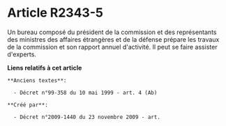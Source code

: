 # Article R2343-5

Un bureau composé du président de la commission et des représentants des ministres des affaires étrangères et de la défense
prépare les travaux de la commission et son rapport annuel d'activité. Il peut se faire assister d'experts.

**Liens relatifs à cet article**

	**Anciens textes**:

	  - Décret n°99-358 du 10 mai 1999 - art. 4 (Ab)

	**Créé par**:

	  - Décret n°2009-1440 du 23 novembre 2009 - art.
